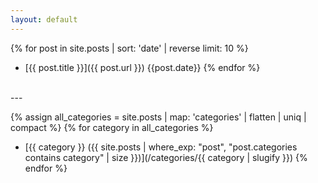```yaml
---
layout: default
---
```


{% for post in site.posts | sort: 'date' | reverse limit: 10 %}
- [{{ post.title }}]({{ post.url }}) {{post.date}}
{% endfor %}

<br />
---
<br />

{% assign all_categories = site.posts | map: 'categories' | flatten | uniq | compact %}
{% for category in all_categories %}
- [{{ category }} ({{ site.posts | where_exp: "post", "post.categories contains category" | size }})](/categories/{{ category | slugify }})
{% endfor %}




